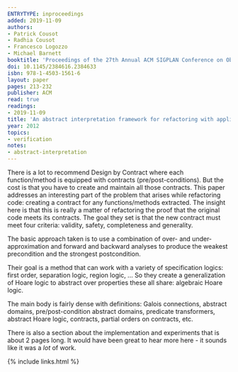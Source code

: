 ```yaml
---
ENTRYTYPE: inproceedings
added: 2019-11-09
authors:
- Patrick Cousot
- Radhia Cousot
- Francesco Logozzo
- Michael Barnett
booktitle: 'Proceedings of the 27th Annual ACM SIGPLAN Conference on Object-Oriented Programming, Systems, Languages, and Applications, OOPSLA 2012'
doi: 10.1145/2384616.2384633
isbn: 978-1-4503-1561-6
layout: paper
pages: 213-232
publisher: ACM
read: true
readings:
- 2019-11-09
title: 'An abstract interpretation framework for refactoring with application to extract methods with contracts'
year: 2012
topics:
- verification
notes:
- abstract-interpretation
---
```


There is a lot to recommend Design by Contract where each function/method is equipped with contracts (pre/post-conditions).
But the cost is that you have to create and maintain all those contracts.
This paper addresses an interesting part of the problem that arises while refactoring code: creating a contract for any functions/methods extracted.
The insight here is that this is really a matter of refactoring the proof that the original code meets its contracts.
The goal they set is that the new contract must meet four criteria:
validity, safety, completeness and generality.

The basic approach taken is to use a combination of over- and under-approximation and forward and backward analyses to produce the weakest precondition and the strongest postcondition.

Their goal is a method that can work with a variety of specification logics: first order, separation logic, region logic, ...
So they create a generalization of Hoare logic to abstract over properties these all share: algebraic Hoare logic.

The main body is fairly dense with definitions: Galois connections, abstract domains, pre/post-condition abstract domains, predicate transformers, abstract Hoare logic, 
contracts, partial orders on contracts, etc.

There is also a section about the implementation and experiments that is about 2 pages long.  It would have been great to hear more here - it sounds like it was a *lot* of work.


{% include links.html %}
